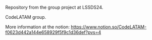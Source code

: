 Repository from the group project at LSSDS24.

CodeLATAM group.

More information at the notion: https://www.notion.so/CodeLATAM-f0623d442a144e658929f5f9c1d36def?pvs=4
